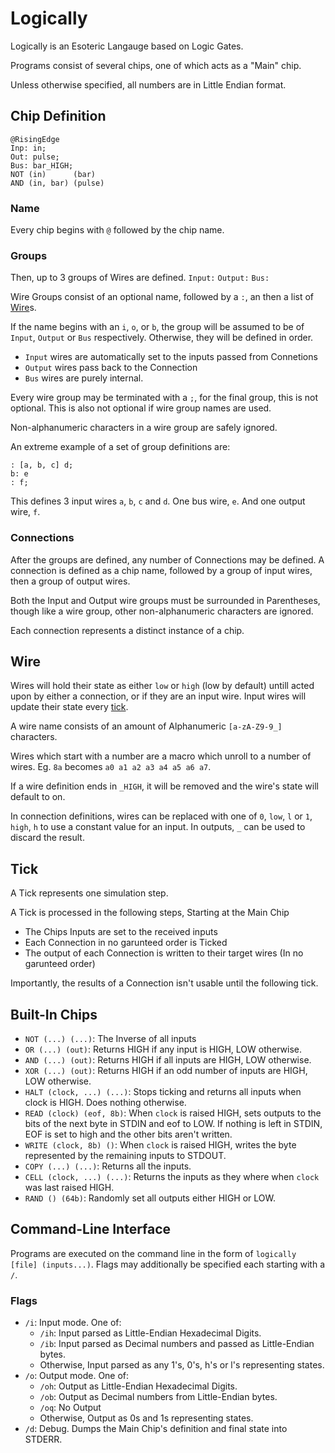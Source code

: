 # Logically
Logically is an Esoteric Langauge based on Logic Gates.

Programs consist of several chips, one of which acts as a "Main" chip.

Unless otherwise specified, all numbers are in Little Endian format.

## Chip Definition
```
@RisingEdge
Inp: in;
Out: pulse;
Bus: bar_HIGH;
NOT (in)      (bar)
AND (in, bar) (pulse)
```
### Name
Every chip begins with `@` followed by the chip name.

### Groups
Then, up to 3 groups of Wires are defined.
`Input:`
`Output:`
`Bus:`

Wire Groups consist of an optional name, followed by a `:`, an then a list of [Wire](#Wire)s.

If the name begins with an `i`, `o`, or `b`, the group will be assumed to be of `Input`, `Output` or `Bus` respectively. Otherwise, they will be defined in order.

* `Input` wires are automatically set to the inputs passed from Connetions
* `Output` wires pass back to the Connection
* `Bus` wires are purely internal.

Every wire group may be terminated with a `;`, for the final group, this is not optional. This is also not optional if wire group names are used.

Non-alphanumeric characters in a wire group are safely ignored.

An extreme example of a set of group definitions are:
```
: [a, b, c] d;
b: e
: f;
```
This defines 3 input wires `a`, `b`, `c` and `d`. One bus wire, `e`. And one output wire, `f`.

### Connections
After the groups are defined, any number of Connections may be defined. A connection is defined as a chip name, followed by a group of input wires, then a group of output wires.

Both the Input and Output wire groups must be surrounded in Parentheses, though like a wire group, other non-alphanumeric characters are ignored.

Each connection represents a distinct instance of a chip.


## Wire
Wires will hold their state as either `low` or `high` (low by default) untill acted upon by either a connection, or if they are an input wire. Input wires will update their state every [tick](#tick).

A wire name consists of an amount of Alphanumeric `[a-zA-Z9-9_]` characters.

Wires which start with a number are a macro which unroll to a number of wires. Eg. `8a` becomes `a0 a1 a2 a3 a4 a5 a6 a7`.

If a wire definition ends in `_HIGH`, it will be removed and the wire's state will default to on.

In connection definitions, wires can be replaced with one of `0`, `low`, `l` or `1`, `high`, `h` to use a constant value for an input. In outputs, `_` can be used to discard the result.

## Tick
A Tick represents one simulation step.

A Tick is processed in the following steps, Starting at the Main Chip
 * The Chips Inputs are set to the received inputs
 * Each Connection in no garunteed order is Ticked
 * The output of each Connection is written to their target wires (In no garunteed order)

Importantly, the results of a Connection isn't usable until the following tick.

## Built-In Chips

* `NOT (...) (...)`: The Inverse of all inputs
* `OR (...) (out)`: Returns HIGH if any input is HIGH, LOW otherwise.
* `AND (...) (out)`: Returns HIGH if all inputs are HIGH, LOW otherwise.
* `XOR (...) (out)`: Returns HIGH if an odd number of inputs are HIGH, LOW otherwise.
* `HALT (clock, ...) (...)`: Stops ticking and returns all inputs when clock is HIGH. Does nothing otherwise.
* `READ (clock) (eof, 8b)`: When `clock` is raised HIGH, sets outputs to the bits of the next byte in STDIN and eof to LOW. If nothing is left in STDIN, EOF is set to high and the other bits aren't written.
* `WRITE (clock, 8b) ()`: When `clock` is raised HIGH, writes the byte represented by the remaining inputs to STDOUT.
* `COPY (...) (...)`: Returns all the inputs.
* `CELL (clock, ...) (...)`: Returns the inputs as they where when `clock` was last raised HIGH.
* `RAND () (64b)`: Randomly set all outputs either HIGH or LOW.

## Command-Line Interface

Programs are executed on the command line in the form of `logically [file] (inputs...)`. Flags may additionally be specified each starting with a `/`.

### Flags
 * `/i`: Input mode. One of:
   * `/ih`: Input parsed as Little-Endian Hexadecimal Digits.
   * `/ib`: Input parsed as Decimal numbers and passed as Little-Endian bytes.
   * Otherwise, Input parsed as any 1's, 0's, h's or l's representing states.
 * `/o`: Output mode. One of:
   * `/oh`: Output as Little-Endian Hexadecimal Digits.
   * `/ob`: Output as Decimal numbers from Little-Endian bytes.
   * `/oq`: No Output
   * Otherwise, Output as 0s and 1s representing states.
 * `/d`: Debug. Dumps the Main Chip's definition and final state into STDERR.